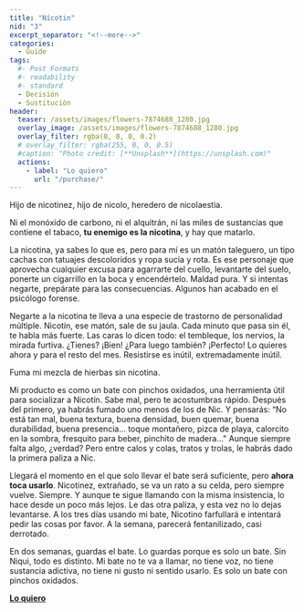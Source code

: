 ```yaml
---
title: "Nícotin"
nid: "3"
excerpt_separator: "<!--more-->"
categories:
  - Guide
tags:
  #- Post Formats
  #- readability
  #- standard
  - Decisión
  - Sustitución
header:
  teaser: /assets/images/flowers-7874688_1280.jpg
  overlay_image: /assets/images/flowers-7874688_1280.jpg
  overlay_filter: rgba(0, 0, 0, 0.2)
  # overlay_filter: rgba(255, 0, 0, 0.5)
  #caption: "Photo credit: [**Unsplash**](https://unsplash.com)"
  actions:
    - label: "Lo quiero"
      url: "/purchase/"
---
```


Hijo de nicotinez, hijo de nicolo, heredero de nicolaestia.

<!--more-->

Ni el monóxido de carbono, ni el alquitrán, ni las miles de sustancias que contiene el tabaco, **tu enemigo es la nicotina**, y hay que matarlo.

La nicotina, ya sabes lo que es, pero para mí es un matón taleguero, un tipo cachas con tatuajes descoloridos y ropa sucia y rota. Es ese personaje que aprovecha cualquier excusa para agarrarte del cuello, levantarte del suelo, ponerte un cigarrillo en la boca y encendértelo. Maldad pura. Y si intentas negarte, prepárate para las consecuencias. Algunos han acabado en el psicólogo forense.

Negarte a la nicotina te lleva a una especie de trastorno de personalidad múltiple. Nicotín, ese matón, sale de su jaula. Cada minuto que pasa sin él, te habla más fuerte. Las caras lo dicen todo: el tembleque, los nervios, la mirada furtiva. ¿Tienes? ¡Bien! ¿Para luego también? ¡Perfecto! Lo quieres ahora y para el resto del mes. Resistirse es inútil, extremadamente inútil.

Fuma mi mezcla de hierbas sin nicotina.

Mi producto es como un bate con pinchos oxidados, una herramienta útil para socializar a Nicotín. Sabe mal, pero te acostumbras rápido. Después del primero, ya habrás fumado uno menos de los de Nic. Y pensarás: “No está tan mal, buena textura, buena densidad, buen quemar, buena durabilidad, buena presencia… toque montañero, pizca de playa, calorcito en la sombra, fresquito para beber, pinchito de madera..." Aunque siempre falta algo, ¿verdad? Pero entre calos y colas, tratos y trolas, le habrás dado la primera paliza a Nic.

Llegará el momento en el que solo llevar el bate será suficiente, pero **ahora toca usarlo**. Nicotinez, extrañado, se va un rato a su celda, pero siempre vuelve. Siempre. Y aunque te sigue llamando con la misma insistencia, lo hace desde un poco más lejos. Le das otra paliza, y esta vez no lo dejas levantarse. A los tres días usando mi bate, Nicotino farfullará e intentará pedir las cosas por favor. A la semana, parecerá fentanilizado, casi derrotado.

En dos semanas, guardas el bate. Lo guardas porque es solo un bate. Sin Niqui, todo es distinto. Mi bate no te va a llamar, no tiene voz, no tiene sustancia adictiva, no tiene ni gusto ni sentido usarlo. Es solo un bate con pinchos oxidados.

[**Lo quiero**](/purchase/)

